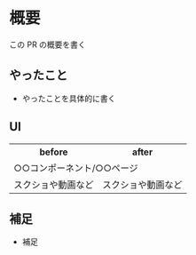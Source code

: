 # 概要

この PR の概要を書く

## やったこと

- やったことを具体的に書く

## UI

<table>
  <tr>
    <th>before</th>
    <th>after</th>
  </tr>
  <tr>
    <td colspan="2">○○コンポーネント/○○ページ</td>
  </tr>
  <tr>
    <td>スクショや動画など</td>
    <td>スクショや動画など</td>
  </tr>
</table>

## 補足

- 補足
